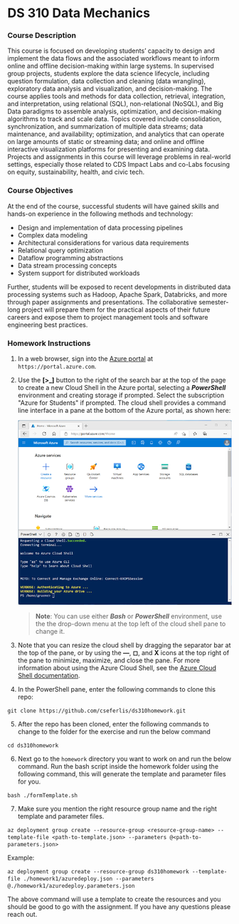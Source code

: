 # DS 310 Data Mechanics

### Course Description
This course is focused on developing students’ capacity to design and implement the data flows and the associated workflows meant to inform online and offline decision-making within large systems. In supervised group projects, students explore the data science lifecycle, including question formulation, data collection and cleaning (data wrangling), exploratory data analysis and visualization, and decision-making. The course applies tools and methods for data collection, retrieval, integration, and interpretation, using relational (SQL), non-relational (NoSQL), and Big Data paradigms to assemble analysis, optimization, and decision-making algorithms to track and scale data. Topics covered include consolidation, synchronization, and summarization of multiple data streams; data maintenance, and availability; optimization, and analytics that can operate on large amounts of static or streaming data; and online and offline interactive visualization platforms for presenting and examining data. Projects and assignments in this course will leverage problems in real-world settings, especially those related to CDS Impact Labs and co-Labs focusing on equity, sustainability, health, and civic tech.


### Course Objectives
At the end of the course, successful students will have gained skills and hands-on experience in the following methods and technology: 

- Design and implementation of data processing pipelines 
- Complex data modeling 
- Architectural considerations for various data requirements 
- Relational query optimization 
- Dataflow programming abstractions 
- Data stream processing concepts 
- System support for distributed workloads 

Further, students will be exposed to recent developments in distributed data processing systems such as Hadoop, Apache Spark, Databricks, and more through paper assignments and presentations. The collaborative semester-long project will prepare them for the practical aspects of their future careers and expose them to project management tools and software engineering best practices.

### Homework Instructions
1. In a web browser, sign into the [Azure portal](https://portal.azure.com) at `https://portal.azure.com`.
2. Use the **[\>_]** button to the right of the search bar at the top of the page to create a new Cloud Shell in the Azure portal, selecting a ***PowerShell*** environment and creating storage if prompted. Select the subscription "Azure for Students" if prompted. The cloud shell provides a command line interface in a pane at the bottom of the Azure portal, as shown here:

    ![Azure portal with a cloud shell pane](./images/cloud-shell.png)

    > **Note**: You can use either ***Bash*** or ***PowerShell*** environment, use the the drop-down menu at the top left of the cloud shell pane to change it.

3. Note that you can resize the cloud shell by dragging the separator bar at the top of the pane, or by using the **&#8212;**, **&#9723;**, and **X** icons at the top right of the pane to minimize, maximize, and close the pane. For more information about using the Azure Cloud Shell, see the [Azure Cloud Shell documentation](https://docs.microsoft.com/azure/cloud-shell/overview).

4. In the PowerShell pane, enter the following commands to clone this repo:

```[git]
git clone https://github.com/cseferlis/ds310homework.git
```

5. After the repo has been cloned, enter the following commands to change to the folder for the exercise and run the below command

```[bash]
cd ds310homework
```

6. Next go to the `homework` directory you want to work on and run the below command. Run the bash script inside the homework folder using the following command, this will generate the template and parameter files for you.

```[bash]
bash ./formTemplate.sh
```

7. Make sure you mention the right resource group name and the right template and parameter files.

```[azure]
az deployment group create --resource-group <resource-group-name> --template-file <path-to-template.json> --parameters @<path-to-parameters.json>
```

Example:

```[azure]
az deployment group create --resource-group ds310homework --template-file ./homework1/azuredeploy.json --parameters @./homework1/azuredeploy.parameters.json
```

The above command will use a template to create the resources and you should be good to go with the assignment. If you have any questions please reach out.
